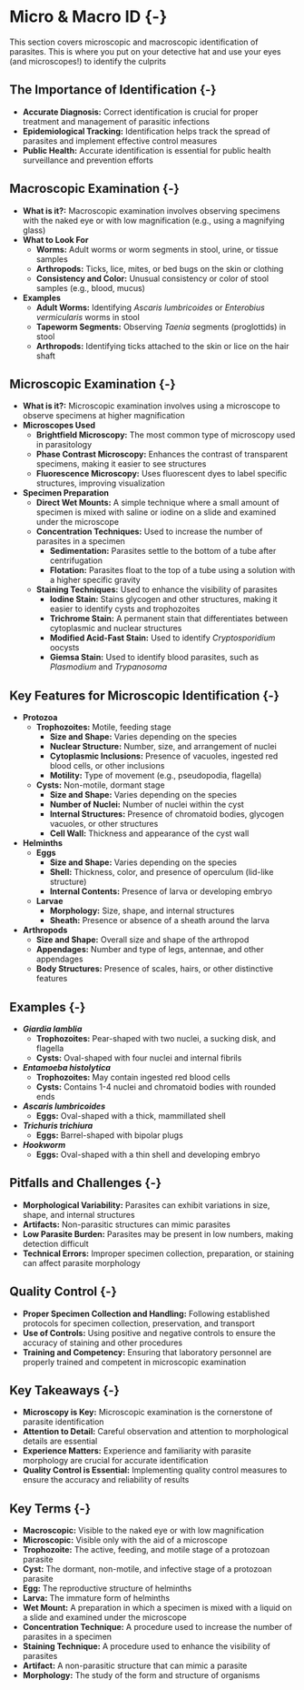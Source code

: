 # Micro & Macro ID {-}

This section covers microscopic and macroscopic identification of parasites. This is where you put on your detective hat and use your eyes (and microscopes!) to identify the culprits

##   **The Importance of Identification** {-}

*   **Accurate Diagnosis:** Correct identification is crucial for proper treatment and management of parasitic infections
*   **Epidemiological Tracking:** Identification helps track the spread of parasites and implement effective control measures
*   **Public Health:** Accurate identification is essential for public health surveillance and prevention efforts

##   **Macroscopic Examination** {-}

*   **What is it?:** Macroscopic examination involves observing specimens with the naked eye or with low magnification (e.g., using a magnifying glass)
*   **What to Look For**
    *   **Worms:** Adult worms or worm segments in stool, urine, or tissue samples
    *   **Arthropods:** Ticks, lice, mites, or bed bugs on the skin or clothing
    *   **Consistency and Color:** Unusual consistency or color of stool samples (e.g., blood, mucus)
*   **Examples**
    *   **Adult Worms:** Identifying *Ascaris lumbricoides* or *Enterobius vermicularis* worms in stool
    *   **Tapeworm Segments:** Observing *Taenia* segments (proglottids) in stool
    *   **Arthropods:** Identifying ticks attached to the skin or lice on the hair shaft

##   **Microscopic Examination** {-}

*   **What is it?:** Microscopic examination involves using a microscope to observe specimens at higher magnification
*   **Microscopes Used**
    *   **Brightfield Microscopy:** The most common type of microscopy used in parasitology
    *   **Phase Contrast Microscopy:** Enhances the contrast of transparent specimens, making it easier to see structures
    *   **Fluorescence Microscopy:** Uses fluorescent dyes to label specific structures, improving visualization
*   **Specimen Preparation**
    *   **Direct Wet Mounts:** A simple technique where a small amount of specimen is mixed with saline or iodine on a slide and examined under the microscope
    *   **Concentration Techniques:** Used to increase the number of parasites in a specimen
        *   **Sedimentation:** Parasites settle to the bottom of a tube after centrifugation
        *   **Flotation:** Parasites float to the top of a tube using a solution with a higher specific gravity
    *   **Staining Techniques:** Used to enhance the visibility of parasites
        *   **Iodine Stain:** Stains glycogen and other structures, making it easier to identify cysts and trophozoites
        *   **Trichrome Stain:** A permanent stain that differentiates between cytoplasmic and nuclear structures
        *   **Modified Acid-Fast Stain:** Used to identify *Cryptosporidium* oocysts
        *   **Giemsa Stain:** Used to identify blood parasites, such as *Plasmodium* and *Trypanosoma*

##   **Key Features for Microscopic Identification** {-}

*   **Protozoa**
    *   **Trophozoites:** Motile, feeding stage
        *   **Size and Shape:** Varies depending on the species
        *   **Nuclear Structure:** Number, size, and arrangement of nuclei
        *   **Cytoplasmic Inclusions:** Presence of vacuoles, ingested red blood cells, or other inclusions
        *   **Motility:** Type of movement (e.g., pseudopodia, flagella)
    *   **Cysts:** Non-motile, dormant stage
        *   **Size and Shape:** Varies depending on the species
        *   **Number of Nuclei:** Number of nuclei within the cyst
        *   **Internal Structures:** Presence of chromatoid bodies, glycogen vacuoles, or other structures
        *   **Cell Wall:** Thickness and appearance of the cyst wall
*   **Helminths**
    *   **Eggs**
        *   **Size and Shape:** Varies depending on the species
        *   **Shell:** Thickness, color, and presence of operculum (lid-like structure)
        *   **Internal Contents:** Presence of larva or developing embryo
    *   **Larvae**
        *   **Morphology:** Size, shape, and internal structures
        *   **Sheath:** Presence or absence of a sheath around the larva
*   **Arthropods**
    *   **Size and Shape:** Overall size and shape of the arthropod
    *   **Appendages:** Number and type of legs, antennae, and other appendages
    *   **Body Structures:** Presence of scales, hairs, or other distinctive features

##   **Examples** {-}

*   ***Giardia lamblia***
    *   **Trophozoites:** Pear-shaped with two nuclei, a sucking disk, and flagella
    *   **Cysts:** Oval-shaped with four nuclei and internal fibrils
*   ***Entamoeba histolytica***
    *   **Trophozoites:** May contain ingested red blood cells
    *   **Cysts:** Contains 1-4 nuclei and chromatoid bodies with rounded ends
*   ***Ascaris lumbricoides***
    *   **Eggs:** Oval-shaped with a thick, mammillated shell
*   ***Trichuris trichiura***
    *   **Eggs:** Barrel-shaped with bipolar plugs
*   ***Hookworm***
    *   **Eggs:** Oval-shaped with a thin shell and developing embryo

##   **Pitfalls and Challenges** {-}

*   **Morphological Variability:** Parasites can exhibit variations in size, shape, and internal structures
*   **Artifacts:** Non-parasitic structures can mimic parasites
*   **Low Parasite Burden:** Parasites may be present in low numbers, making detection difficult
*   **Technical Errors:** Improper specimen collection, preparation, or staining can affect parasite morphology

##   **Quality Control** {-}

*   **Proper Specimen Collection and Handling:** Following established protocols for specimen collection, preservation, and transport
*   **Use of Controls:** Using positive and negative controls to ensure the accuracy of staining and other procedures
*   **Training and Competency:** Ensuring that laboratory personnel are properly trained and competent in microscopic examination

##   **Key Takeaways** {-}

*   **Microscopy is Key:** Microscopic examination is the cornerstone of parasite identification
*   **Attention to Detail:** Careful observation and attention to morphological details are essential
*   **Experience Matters:** Experience and familiarity with parasite morphology are crucial for accurate identification
*   **Quality Control is Essential:** Implementing quality control measures to ensure the accuracy and reliability of results

##   **Key Terms** {-}

*   **Macroscopic:** Visible to the naked eye or with low magnification
*   **Microscopic:** Visible only with the aid of a microscope
*   **Trophozoite:** The active, feeding, and motile stage of a protozoan parasite
*   **Cyst:** The dormant, non-motile, and infective stage of a protozoan parasite
*   **Egg:** The reproductive structure of helminths
*   **Larva:** The immature form of helminths
*   **Wet Mount:** A preparation in which a specimen is mixed with a liquid on a slide and examined under the microscope
*   **Concentration Technique:** A procedure used to increase the number of parasites in a specimen
*   **Staining Technique:** A procedure used to enhance the visibility of parasites
*   **Artifact:** A non-parasitic structure that can mimic a parasite
*   **Morphology:** The study of the form and structure of organisms
